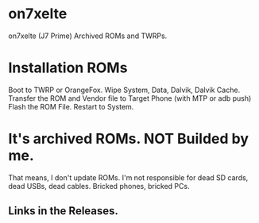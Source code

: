 # on7xelte
on7xelte (J7 Prime) Archived ROMs and TWRPs.

# Installation ROMs
Boot to TWRP or OrangeFox.
Wipe System, Data, Dalvik, Dalvik Cache.
Transfer the ROM and Vendor file to Target Phone (with MTP or adb push)
Flash the ROM File.
Restart to System. 

# It's archived ROMs. NOT Builded by me.
That means, I don't update ROMs.
I'm not responsible for dead SD cards,
dead USBs, dead cables. Bricked phones,
bricked PCs.
## Links in the Releases.
